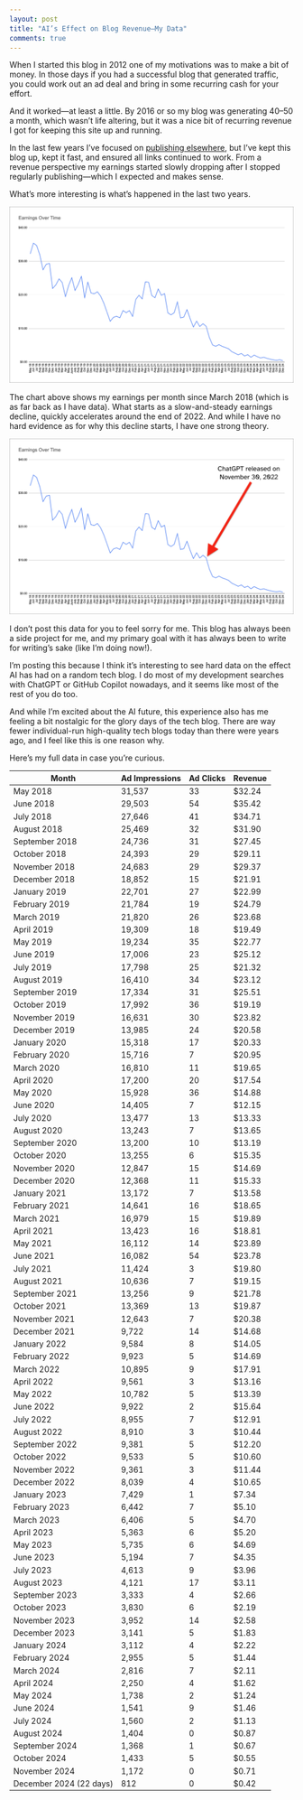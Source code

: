 ```yaml
---
layout: post
title: "AI’s Effect on Blog Revenue—My Data"
comments: true
---
```


When I started this blog in 2012 one of my motivations was to make a bit of money. In those days if you had a successful blog that generated traffic, you could work out an ad deal and bring in some recurring cash for your effort.

And it worked—at least a little. By 2016 or so my blog was generating $40–$50 a month, which wasn’t life altering, but it was a nice bit of recurring revenue I got for keeping this site up and running.

In the last few years I’ve focused on [publishing elsewhere](/writing), but I’ve kept this blog up, kept it fast, and ensured all links continued to work. From a revenue perspective my earnings started slowly dropping after I stopped regularly publishing—which I expected and makes sense.

What’s more interesting is what’s happened in the last two years.

![My earnings over time, from March 2018 to today](/images/posts/2024-12-22/earnings-chart.png)

The chart above shows my earnings per month since March 2018 (which is as far back as I have data). What starts as a slow-and-steady earnings decline, quickly accelerates around the end of 2022. And while I have no hard evidence as for why this decline starts, I have one strong theory.

![My earnings over time, with the release of ChatGPT highlighted](/images/posts/2024-12-22/earnings-chart-label.png)

I don’t post this data for you to feel sorry for me. This blog has always been a side project for me, and my primary goal with it has always been to write for writing’s sake (like I’m doing now!).

I’m posting this because I think it’s interesting to see hard data on the effect AI has had on a random tech blog. I do most of my development searches with ChatGPT or GitHub Copilot nowadays, and it seems like most of the rest of you do too.

And while I’m excited about the AI future, this experience also has me feeling a bit nostalgic for the glory days of the tech blog. There are way fewer individual-run high-quality tech blogs today than there were years ago, and I feel like this is one reason why.

Here’s my full data in case you’re curious.

<table style="width: 100%;">
  <thead>
    <tr>
      <th>Month</th>
      <th>Ad Impressions</th>
      <th>Ad Clicks</th>
      <th>Revenue</th>
    </tr>
  </thead>
  <tbody>
    <tr>
      <td>May 2018</td>
      <td>31,537</td>
      <td>33</td>
      <td>$32.24</td>
    </tr>
    <tr>
      <td>June 2018</td>
      <td>29,503</td>
      <td>54</td>
      <td>$35.42</td>
    </tr>
    <tr>
      <td>July 2018</td>
      <td>27,646</td>
      <td>41</td>
      <td>$34.71</td>
    </tr>
    <tr>
      <td>August 2018</td>
      <td>25,469</td>
      <td>32</td>
      <td>$31.90</td>
    </tr>
    <tr>
      <td>September 2018</td>
      <td>24,736</td>
      <td>31</td>
      <td>$27.45</td>
    </tr>
    <tr>
      <td>October 2018</td>
      <td>24,393</td>
      <td>29</td>
      <td>$29.11</td>
    </tr>
    <tr>
      <td>November 2018</td>
      <td>24,683</td>
      <td>29</td>
      <td>$29.37</td>
    </tr>
    <tr>
      <td>December 2018</td>
      <td>18,852</td>
      <td>15</td>
      <td>$21.91</td>
    </tr>
    <tr>
      <td>January 2019</td>
      <td>22,701</td>
      <td>27</td>
      <td>$22.99</td>
    </tr>
    <tr>
      <td>February 2019</td>
      <td>21,784</td>
      <td>19</td>
      <td>$24.79</td>
    </tr>
    <tr>
      <td>March 2019</td>
      <td>21,820</td>
      <td>26</td>
      <td>$23.68</td>
    </tr>
    <tr>
      <td>April 2019</td>
      <td>19,309</td>
      <td>18</td>
      <td>$19.49</td>
    </tr>
    <tr>
      <td>May 2019</td>
      <td>19,234</td>
      <td>35</td>
      <td>$22.77</td>
    </tr>
    <tr>
      <td>June 2019</td>
      <td>17,006</td>
      <td>23</td>
      <td>$25.12</td>
    </tr>
    <tr>
      <td>July 2019</td>
      <td>17,798</td>
      <td>25</td>
      <td>$21.32</td>
    </tr>
    <tr>
      <td>August 2019</td>
      <td>16,410</td>
      <td>34</td>
      <td>$23.12</td>
    </tr>
    <tr>
      <td>September 2019</td>
      <td>17,334</td>
      <td>31</td>
      <td>$25.51</td>
    </tr>
    <tr>
      <td>October 2019</td>
      <td>17,992</td>
      <td>36</td>
      <td>$19.19</td>
    </tr>
    <tr>
      <td>November 2019</td>
      <td>16,631</td>
      <td>30</td>
      <td>$23.82</td>
    </tr>
    <tr>
      <td>December 2019</td>
      <td>13,985</td>
      <td>24</td>
      <td>$20.58</td>
    </tr>
    <tr>
      <td>January 2020</td>
      <td>15,318</td>
      <td>17</td>
      <td>$20.33</td>
    </tr>
    <tr>
      <td>February 2020</td>
      <td>15,716</td>
      <td>7</td>
      <td>$20.95</td>
    </tr>
    <tr>
      <td>March 2020</td>
      <td>16,810</td>
      <td>11</td>
      <td>$19.65</td>
    </tr>
    <tr>
      <td>April 2020</td>
      <td>17,200</td>
      <td>20</td>
      <td>$17.54</td>
    </tr>
    <tr>
      <td>May 2020</td>
      <td>15,928</td>
      <td>36</td>
      <td>$14.88</td>
    </tr>
    <tr>
      <td>June 2020</td>
      <td>14,405</td>
      <td>7</td>
      <td>$12.15</td>
    </tr>
    <tr>
      <td>July 2020</td>
      <td>13,477</td>
      <td>13</td>
      <td>$13.33</td>
    </tr>
    <tr>
      <td>August 2020</td>
      <td>13,243</td>
      <td>7</td>
      <td>$13.65</td>
    </tr>
    <tr>
      <td>September 2020</td>
      <td>13,200</td>
      <td>10</td>
      <td>$13.19</td>
    </tr>
    <tr>
      <td>October 2020</td>
      <td>13,255</td>
      <td>6</td>
      <td>$15.35</td>
    </tr>
    <tr>
      <td>November 2020</td>
      <td>12,847</td>
      <td>15</td>
      <td>$14.69</td>
    </tr>
    <tr>
      <td>December 2020</td>
      <td>12,368</td>
      <td>11</td>
      <td>$15.33</td>
    </tr>
    <tr>
      <td>January 2021</td>
      <td>13,172</td>
      <td>7</td>
      <td>$13.58</td>
    </tr>
    <tr>
      <td>February 2021</td>
      <td>14,641</td>
      <td>16</td>
      <td>$18.65</td>
    </tr>
    <tr>
      <td>March 2021</td>
      <td>16,979</td>
      <td>15</td>
      <td>$19.89</td>
    </tr>
    <tr>
      <td>April 2021</td>
      <td>13,423</td>
      <td>16</td>
      <td>$18.81</td>
    </tr>
    <tr>
      <td>May 2021</td>
      <td>16,112</td>
      <td>14</td>
      <td>$23.89</td>
    </tr>
    <tr>
      <td>June 2021</td>
      <td>16,082</td>
      <td>54</td>
      <td>$23.78</td>
    </tr>
    <tr>
      <td>July 2021</td>
      <td>11,424</td>
      <td>3</td>
      <td>$19.80</td>
    </tr>
    <tr>
      <td>August 2021</td>
      <td>10,636</td>
      <td>7</td>
      <td>$19.15</td>
    </tr>
    <tr>
      <td>September 2021</td>
      <td>13,256</td>
      <td>9</td>
      <td>$21.78</td>
    </tr>
    <tr>
      <td>October 2021</td>
      <td>13,369</td>
      <td>13</td>
      <td>$19.87</td>
    </tr>
    <tr>
      <td>November 2021</td>
      <td>12,643</td>
      <td>7</td>
      <td>$20.38</td>
    </tr>
    <tr>
      <td>December 2021</td>
      <td>9,722</td>
      <td>14</td>
      <td>$14.68</td>
    </tr>
    <tr>
      <td>January 2022</td>
      <td>9,584</td>
      <td>8</td>
      <td>$14.05</td>
    </tr>
    <tr>
      <td>February 2022</td>
      <td>9,923</td>
      <td>5</td>
      <td>$14.69</td>
    </tr>
    <tr>
      <td>March 2022</td>
      <td>10,895</td>
      <td>9</td>
      <td>$17.91</td>
    </tr>
    <tr>
      <td>April 2022</td>
      <td>9,561</td>
      <td>3</td>
      <td>$13.16</td>
    </tr>
    <tr>
      <td>May 2022</td>
      <td>10,782</td>
      <td>5</td>
      <td>$13.39</td>
    </tr>
    <tr>
      <td>June 2022</td>
      <td>9,922</td>
      <td>2</td>
      <td>$15.64</td>
    </tr>
    <tr>
      <td>July 2022</td>
      <td>8,955</td>
      <td>7</td>
      <td>$12.91</td>
    </tr>
    <tr>
      <td>August 2022</td>
      <td>8,910</td>
      <td>3</td>
      <td>$10.44</td>
    </tr>
    <tr>
      <td>September 2022</td>
      <td>9,381</td>
      <td>5</td>
      <td>$12.20</td>
    </tr>
    <tr>
      <td>October 2022</td>
      <td>9,533</td>
      <td>5</td>
      <td>$10.60</td>
    </tr>
    <tr>
      <td>November 2022</td>
      <td>9,361</td>
      <td>3</td>
      <td>$11.44</td>
    </tr>
    <tr>
      <td>December 2022</td>
      <td>8,039</td>
      <td>4</td>
      <td>$10.65</td>
    </tr>
    <tr>
      <td>January 2023</td>
      <td>7,429</td>
      <td>1</td>
      <td>$7.34</td>
    </tr>
    <tr>
      <td>February 2023</td>
      <td>6,442</td>
      <td>7</td>
      <td>$5.10</td>
    </tr>
    <tr>
      <td>March 2023</td>
      <td>6,406</td>
      <td>5</td>
      <td>$4.70</td>
    </tr>
    <tr>
      <td>April 2023</td>
      <td>5,363</td>
      <td>6</td>
      <td>$5.20</td>
    </tr>
    <tr>
      <td>May 2023</td>
      <td>5,735</td>
      <td>6</td>
      <td>$4.69</td>
    </tr>
    <tr>
      <td>June 2023</td>
      <td>5,194</td>
      <td>7</td>
      <td>$4.35</td>
    </tr>
    <tr>
      <td>July 2023</td>
      <td>4,613</td>
      <td>9</td>
      <td>$3.96</td>
    </tr>
    <tr>
      <td>August 2023</td>
      <td>4,121</td>
      <td>17</td>
      <td>$3.11</td>
    </tr>
    <tr>
      <td>September 2023</td>
      <td>3,333</td>
      <td>4</td>
      <td>$2.66</td>
    </tr>
    <tr>
      <td>October 2023</td>
      <td>3,830</td>
      <td>6</td>
      <td>$2.19</td>
    </tr>
    <tr>
      <td>November 2023</td>
      <td>3,952</td>
      <td>14</td>
      <td>$2.58</td>
    </tr>
    <tr>
      <td>December 2023</td>
      <td>3,141</td>
      <td>5</td>
      <td>$1.83</td>
    </tr>
    <tr>
      <td>January 2024</td>
      <td>3,112</td>
      <td>4</td>
      <td>$2.22</td>
    </tr>
    <tr>
      <td>February 2024</td>
      <td>2,955</td>
      <td>5</td>
      <td>$1.44</td>
    </tr>
    <tr>
      <td>March 2024</td>
      <td>2,816</td>
      <td>7</td>
      <td>$2.11</td>
    </tr>
    <tr>
      <td>April 2024</td>
      <td>2,250</td>
      <td>4</td>
      <td>$1.62</td>
    </tr>
    <tr>
      <td>May 2024</td>
      <td>1,738</td>
      <td>2</td>
      <td>$1.24</td>
    </tr>
    <tr>
      <td>June 2024</td>
      <td>1,541</td>
      <td>9</td>
      <td>$1.46</td>
    </tr>
    <tr>
      <td>July 2024</td>
      <td>1,560</td>
      <td>2</td>
      <td>$1.13</td>
    </tr>
    <tr>
      <td>August 2024</td>
      <td>1,404</td>
      <td>0</td>
      <td>$0.87</td>
    </tr>
    <tr>
      <td>September 2024</td>
      <td>1,368</td>
      <td>1</td>
      <td>$0.67</td>
    </tr>
    <tr>
      <td>October 2024</td>
      <td>1,433</td>
      <td>5</td>
      <td>$0.55</td>
    </tr>
    <tr>
      <td>November 2024</td>
      <td>1,172</td>
      <td>0</td>
      <td>$0.71</td>
    </tr>
    <tr>
      <td>December 2024 (22 days)</td>
      <td>812</td>
      <td>0</td>
      <td>$0.42</td>
    </tr>
  </tbody>
</table>
